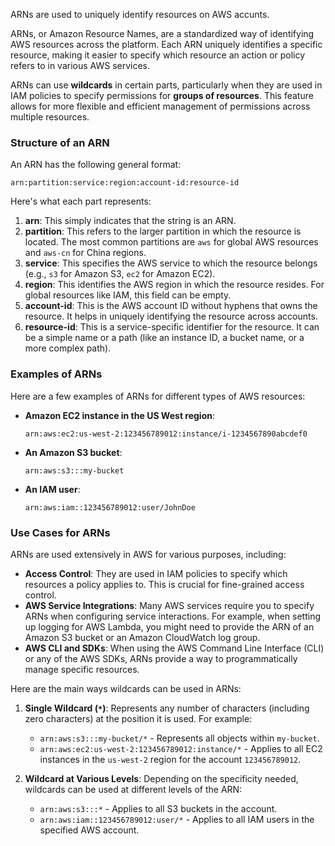 
ARNs are used to uniquely identify resources on AWS accunts.

ARNs, or Amazon Resource Names, are a standardized way of identifying AWS resources across the platform. Each ARN uniquely identifies a specific resource, making it easier to specify which resource an action or policy refers to in various AWS services.

ARNs can use **wildcards** in certain parts, particularly when they are used in IAM policies to specify permissions for **groups of resources**. This feature allows for more flexible and efficient management of permissions across multiple resources.
### Structure of an ARN

An ARN has the following general format:

```
arn:partition:service:region:account-id:resource-id
```

Here's what each part represents:

1. **arn**: This simply indicates that the string is an ARN.
2. **partition**: This refers to the larger partition in which the resource is located. The most common partitions are `aws` for global AWS resources and `aws-cn` for China regions.
3. **service**: This specifies the AWS service to which the resource belongs (e.g., `s3` for Amazon S3, `ec2` for Amazon EC2).
4. **region**: This identifies the AWS region in which the resource resides. For global resources like IAM, this field can be empty.
5. **account-id**: This is the AWS account ID without hyphens that owns the resource. It helps in uniquely identifying the resource across accounts.
6. **resource-id**: This is a service-specific identifier for the resource. It can be a simple name or a path (like an instance ID, a bucket name, or a more complex path).

### Examples of ARNs

Here are a few examples of ARNs for different types of AWS resources:

- **Amazon EC2 instance in the US West region**:
  ```
  arn:aws:ec2:us-west-2:123456789012:instance/i-1234567890abcdef0
  ```
- **An Amazon S3 bucket**:
  ```
  arn:aws:s3:::my-bucket
  ```
- **An IAM user**:
  ```
  arn:aws:iam::123456789012:user/JohnDoe
  ```

### Use Cases for ARNs

ARNs are used extensively in AWS for various purposes, including:

- **Access Control**: They are used in IAM policies to specify which resources a policy applies to. This is crucial for fine-grained access control.
- **AWS Service Integrations**: Many AWS services require you to specify ARNs when configuring service interactions. For example, when setting up logging for AWS Lambda, you might need to provide the ARN of an Amazon S3 bucket or an Amazon CloudWatch log group.
- **AWS CLI and SDKs**: When using the AWS Command Line Interface (CLI) or any of the AWS SDKs, ARNs provide a way to programmatically manage specific resources.

Here are the main ways wildcards can be used in ARNs:

1. **Single Wildcard (`*`)**: Represents any number of characters (including zero characters) at the position it is used. For example:
    
    - `arn:aws:s3:::my-bucket/*` - Represents all objects within `my-bucket`.
    - `arn:aws:ec2:us-west-2:123456789012:instance/*` - Applies to all EC2 instances in the `us-west-2` region for the account `123456789012`.
2. **Wildcard at Various Levels**: Depending on the specificity needed, wildcards can be used at different levels of the ARN:
    
    - `arn:aws:s3:::*` - Applies to all S3 buckets in the account.
    - `arn:aws:iam::123456789012:user/*` - Applies to all IAM users in the specified AWS account.


